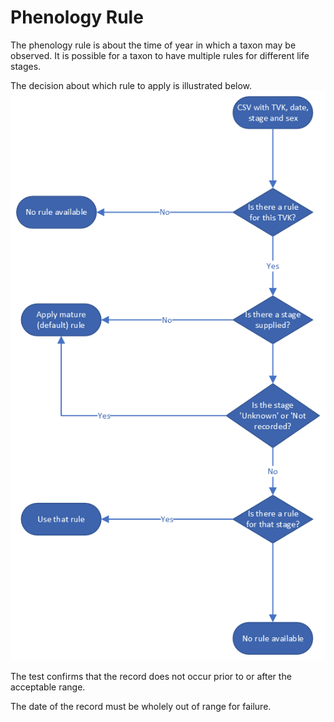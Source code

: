 # Phenology Rule

The phenology rule is about the time of year in which a taxon may be observed.
It is possible for a taxon to have multiple rules for different life stages.

The decision about which rule to apply is illustrated below.
![Diagram showing decision logic for the phenology rule](../assets/images/phenolgy-stages.png)

The test confirms that the record does not occur prior to or after the
acceptable range.

The date of the record must be wholely out of range for failure.

